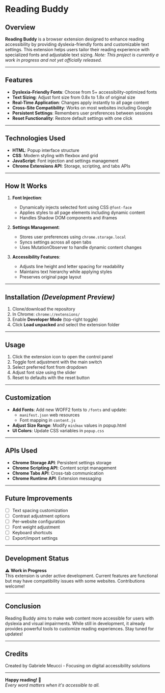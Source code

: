 # Reading Buddy

## Overview
**Reading Buddy** is a browser extension designed to enhance reading accessibility by providing dyslexia-friendly fonts and customizable text settings. This extension helps users tailor their reading experience with specialized fonts and adjustable text sizing. *Note: This project is currently a work in progress and not yet officially released.*

---

## Features
- **Dyslexia-Friendly Fonts**: Choose from 5+ accessibility-optimized fonts
- **Text Sizing**: Adjust font size from 0.8x to 1.8x of original size
- **Real-Time Application**: Changes apply instantly to all page content
- **Cross-Site Compatibility**: Works on most websites including Google
- **Persistent Settings**: Remembers user preferences between sessions
- **Reset Functionality**: Restore default settings with one click

---

## Technologies Used
- **HTML**: Popup interface structure
- **CSS**: Modern styling with flexbox and grid
- **JavaScript**: Font injection and settings management
- **Chrome Extensions API**: Storage, scripting, and tabs APIs

---

## How It Works
1. **Font Injection**:
   - Dynamically injects selected font using CSS `@font-face`
   - Applies styles to all page elements including dynamic content
   - Handles Shadow DOM components and iframes

2. **Settings Management**:
   - Stores user preferences using `chrome.storage.local`
   - Syncs settings across all open tabs
   - Uses MutationObserver to handle dynamic content changes

3. **Accessibility Features**:
   - Adjusts line height and letter spacing for readability
   - Maintains text hierarchy while applying styles
   - Preserves original page layout

---

## Installation *(Development Preview)*
1. Clone/download the repository
2. In Chrome: `chrome://extensions/`
3. Enable **Developer Mode** (top-right toggle)
4. Click **Load unpacked** and select the extension folder

---

## Usage
1. Click the extension icon to open the control panel
2. Toggle font adjustment with the main switch
3. Select preferred font from dropdown
4. Adjust font size using the slider
5. Reset to defaults with the reset button

---

## Customization
- **Add Fonts**: Add new WOFF2 fonts to `/fonts` and update:
  - `manifest.json` web resources
  - Font mapping in `content.js`
- **Adjust Size Range**: Modify `min`/`max` values in popup.html
- **UI Colors**: Update CSS variables in `popup.css`

---

## APIs Used
- **Chrome Storage API**: Persistent settings storage
- **Chrome Scripting API**: Content script management
- **Chrome Tabs API**: Cross-tab communication
- **Chrome Runtime API**: Extension messaging

---

## Future Improvements
- [ ] Text spacing customization
- [ ] Contrast adjustment options
- [ ] Per-website configuration
- [ ] Font weight adjustment
- [ ] Keyboard shortcuts
- [ ] Export/import settings

---

## Development Status
⚠️ **Work in Progress**  
This extension is under active development. Current features are functional but may have compatibility issues with some websites. Contributions welcome!

---

## Conclusion
Reading Buddy aims to make web content more accessible for users with dyslexia and visual impairments. While still in development, it already provides powerful tools to customize reading experiences. Stay tuned for updates!

---

## Credits
Created by Gabriele Meucci - Focusing on digital accessibility solutions

---

**Happy reading! 📖**  
*Every word matters when it's accessible to all.*
